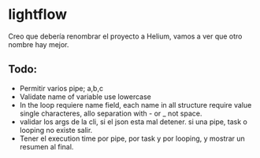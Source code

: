 # lightflow

Creo que debería renombrar el proyecto a Helium, vamos a ver que otro nombre hay mejor.

## Todo:

- Permitir varios pipe; a,b,c
- Validate name of variable use lowercase
- In the loop requiere name field, each name in all structure require value single characteres, allo separation with - or _ not space.
- validar los args de la cli, si el json esta mal detener. si una pipe, task o looping no existe salir.
- Tener el execution time por pipe, por task y por looping, y mostrar un resumen al final.
